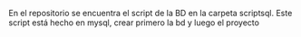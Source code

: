 En el repositorio se encuentra el script de la BD en la carpeta scriptsql. Este script está hecho en mysql, crear primero la bd y luego el proyecto
